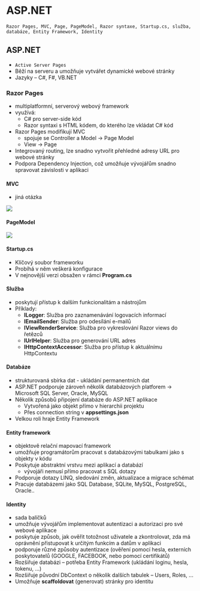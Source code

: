 # ASP.NET

`Razor Pages, MVC, Page, PageModel, Razor syntaxe, Startup.cs, služba, databáze, Entity Framework, Identity`

## ASP.NET

- `Active Server Pages`
- Běží na serveru a umožňuje vytvářet dynamické webové stránky
- Jazyky – C#, F#, VB.NET

### Razor Pages

- multiplatformní, serverový webový framework
- využívá:
  - C# pro server-side kód
  - Razor syntaxi s HTML kódem, do kterého lze vkládat C# kód
- Razor Pages modifikují MVC
  - spojuje se Controller a Model -> Page Model
  - View -> Page
- Integrovaný routing, lze snadno vytvořit přehledné adresy URL pro webové stránky
- Podpora Dependency Injection, což umožňuje vývojářům snadno spravovat závislosti v aplikaci

#### MVC

- jiná otázka

<image src="./images/mvc.png">

#### PageModel

<image src="./images/pm.png">

#### Startup.cs

- Klíčový soubor frameworku
- Probíhá v něm veškerá konfigurace
- V nejnovější verzi obsažen v rámci **Program.cs**

#### Služba

- poskytují přístup k dalším funkcionalitám a nástrojům
- Příklady:
  - **ILogger**: Služba pro zaznamenávání logovacích informací
  - **IEmailSender**: Služba pro odesílání e-mailů
  - **IViewRenderService**: Služba pro vykreslování Razor views do řetězců
  - **IUrlHelper**: Služba pro generování URL adres
  - **IHttpContextAccessor**: Služba pro přístup k aktuálnímu HttpContextu

#### Databáze

- strukturovaná sbírka dat - ukládání permanentních dat
- ASP.NET podporuje zároveň několik databázových platforem -> Microsoft SQL Server, Oracle, MySQL
- Několik způsobů připojení databáze do ASP.NET aplikace
  - Vytvořená jako objekt přímo v hierarchii projektu
  - Přes connection string v **appsettings.json**
- Velkou roli hraje Entity Framework

#### Entity framework

- objektově relační mapovací framework
- umožňuje programátorům pracovat s databázovými tabulkami jako s objekty v kódu
- Poskytuje abstraktní vrstvu mezi aplikací a databází
  - vývojáři nemusí přímo pracovat s SQL dotazy
- Podporuje dotazy LINQ, sledování změn, aktualizace a migrace schémat
- Pracuje databázemi jako SQL Database, SQLite, MySQL, PostgreSQL, Oracle..

#### Identity

- sada balíčků
- umožňuje vývojářům implementovat autentizaci a autorizaci pro své webové aplikace
- poskytuje způsob, jak ověřit totožnost uživatele a zkontrolovat, zda má oprávnění přistupovat k určitým funkcím a datům v aplikaci
- podporuje různé způsoby autentizace (ověření pomocí hesla, externích poskytovatelů (GOOGLE, FACEBOOK, nebo pomocí certifikátů)
- Rozšiřuje databázi – potřeba Entity Framework (ukládání loginu, hesla, tokenu, ...)
- Rozšiřuje původní DbContext o několik dalších tabulek – Users, Roles, ...
- Umožňuje **scaffoldovat** (generovat) stránky pro identitu
